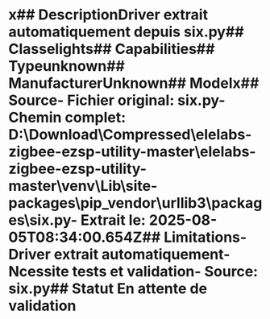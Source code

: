 # x##  DescriptionDriver extrait automatiquement depuis six.py##  Classelights##  Capabilities##  Typeunknown##  ManufacturerUnknown##  Modelx##  Source- **Fichier original**: six.py- **Chemin complet**: D:\Download\Compressed\elelabs-zigbee-ezsp-utility-master\elelabs-zigbee-ezsp-utility-master\venv\Lib\site-packages\pip\_vendor\urllib3\packages\six.py- **Extrait le**: 2025-08-05T08:34:00.654Z##  Limitations- Driver extrait automatiquement- Ncessite tests et validation- Source: six.py##  Statut En attente de validation